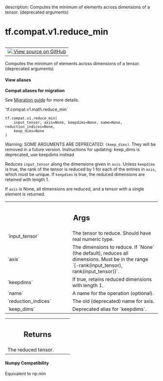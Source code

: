 description: Computes the minimum of elements across dimensions of a tensor. (deprecated arguments)

<div itemscope itemtype="http://developers.google.com/ReferenceObject">
<meta itemprop="name" content="tf.compat.v1.reduce_min" />
<meta itemprop="path" content="Stable" />
</div>

# tf.compat.v1.reduce_min

<!-- Insert buttons and diff -->

<table class="tfo-notebook-buttons tfo-api nocontent" align="left">
<td>
  <a target="_blank" href="https://github.com/tensorflow/tensorflow/blob/r2.4/tensorflow/python/ops/math_ops.py#L2568-L2611">
    <img src="https://www.tensorflow.org/images/GitHub-Mark-32px.png" />
    View source on GitHub
  </a>
</td>
</table>



Computes the minimum of elements across dimensions of a tensor. (deprecated arguments)

<section class="expandable">
  <h4 class="showalways">View aliases</h4>
  <p>
<b>Compat aliases for migration</b>
<p>See
<a href="https://www.tensorflow.org/guide/migrate">Migration guide</a> for
more details.</p>
<p>`tf.compat.v1.math.reduce_min`</p>
</p>
</section>

<pre class="devsite-click-to-copy prettyprint lang-py tfo-signature-link">
<code>tf.compat.v1.reduce_min(
    input_tensor, axis=None, keepdims=None, name=None, reduction_indices=None,
    keep_dims=None
)
</code></pre>



<!-- Placeholder for "Used in" -->

Warning: SOME ARGUMENTS ARE DEPRECATED: `(keep_dims)`. They will be removed in a future version.
Instructions for updating:
keep_dims is deprecated, use keepdims instead

Reduces `input_tensor` along the dimensions given in `axis`.
Unless `keepdims` is true, the rank of the tensor is reduced by 1 for each
of the entries in `axis`, which must be unique. If `keepdims` is true, the
reduced dimensions are retained with length 1.

If `axis` is None, all dimensions are reduced, and a
tensor with a single element is returned.

<!-- Tabular view -->
 <table class="responsive fixed orange">
<colgroup><col width="214px"><col></colgroup>
<tr><th colspan="2"><h2 class="add-link">Args</h2></th></tr>

<tr>
<td>
`input_tensor`
</td>
<td>
The tensor to reduce. Should have real numeric type.
</td>
</tr><tr>
<td>
`axis`
</td>
<td>
The dimensions to reduce. If `None` (the default), reduces all
dimensions. Must be in the range `[-rank(input_tensor),
rank(input_tensor))`.
</td>
</tr><tr>
<td>
`keepdims`
</td>
<td>
If true, retains reduced dimensions with length 1.
</td>
</tr><tr>
<td>
`name`
</td>
<td>
A name for the operation (optional).
</td>
</tr><tr>
<td>
`reduction_indices`
</td>
<td>
The old (deprecated) name for axis.
</td>
</tr><tr>
<td>
`keep_dims`
</td>
<td>
Deprecated alias for `keepdims`.
</td>
</tr>
</table>



<!-- Tabular view -->
 <table class="responsive fixed orange">
<colgroup><col width="214px"><col></colgroup>
<tr><th colspan="2"><h2 class="add-link">Returns</h2></th></tr>
<tr class="alt">
<td colspan="2">
The reduced tensor.
</td>
</tr>

</table>




#### Numpy Compatibility
Equivalent to np.min

